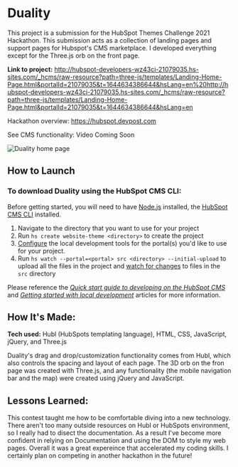 # Duality

This project is a submission for the HubSpot Themes Challenge 2021 Hackathon. This submission acts as a collection of landing pages and support pages for Hubspot's CMS marketplace. I developed everything except for the Three.js orb on the front page. 


**Link to project:** http://hubspot-developers-wz43ci-21079035.hs-sites.com/_hcms/raw-resource?path=three-js/templates/Landing-Home-Page.html&portalId=21079035&t=1644634386644&hsLang=en%20http://hubspot-developers-wz43ci-21079035.hs-sites.com/_hcms/raw-resource?path=three-js/templates/Landing-Home-Page.html&portalId=21079035&t=1644634386644&hsLang=en

Hackathon overview: https://hubspot.devpost.com

See CMS functionality: Video Coming Soon


![Duality home page](https://res.cloudinary.com/duf8g2rbv/image/upload/v1644717586/Screen_Shot_2022-02-12_at_7.57.04_PM_lacofr.png)


## How to Launch

### To download Duality using the HubSpot CMS CLI:

Before getting started, you will need to have [Node.js](https://nodejs.org) installed, the [HubSpot CMS CLI](https://developers.hubspot.com/docs/cms/guides/getting-started-with-local-development#install-dependencies) installed.

1. Navigate to the directory that you want to use for your project
2. Run `hs create website-theme <directory>` to create the project
3. [Configure](https://developers.hubspot.com/docs/cms/guides/getting-started-with-local-development#configure-the-local-development-tools) the local development tools for the portal(s) you'd like to use for your project.
4. Run `hs watch --portal=<portal> src <directory> --initial-upload` to upload all the files in the project and [watch for changes](https://developers.hubspot.com/docs/cms/developer-reference/local-development-cms-cli#watch) to files in the `src` directory

Please reference the _[Quick start guide to developing on the HubSpot CMS](https://developers.hubspot.com/docs/cms/guides/getting-started)_ and _[Getting started with local development](https://designers.hubspot.com/tutorials/getting-started-with-local-development)_ articles for more information.


## How It's Made:

**Tech used:** Hubl (HubSpots templating language), HTML, CSS, JavaScript, jQuery, and Three.js

Duality's drag and drop/customization functionality comes from Hubl, which also controls the spacing and layout of each page. The 3D orb on the fron page was created with Three.js, and any functionality (the mobile navigation bar and the map) were created using jQuery and JavaScript. 

## Lessons Learned:

This contest taught me how to be comfortable diving into a new technology. There aren't too many outside resources on Hubl or HubSpots environment, so I really had to disect the documentation. As a result I've become more confident in relying on Documentation and using the DOM to style my web pages. Overall it was a great expereince that accelerated my coding skills. I certainly plan on competing in another hackathon in the future!


